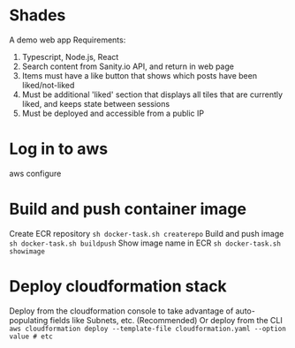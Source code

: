 # Shades
A demo web app
Requirements:
1. Typescript, Node.js, React
2. Search content from Sanity.io API, and return in web page
3. Items must have a like button that shows which posts have been liked/not-liked
4. Must be additional 'liked' section that displays all tiles that are currently liked, and keeps state between sessions
5. Must be deployed and accessible from a public IP

# Log in to aws
aws configure

# Build and push container image
Create ECR repository
`sh docker-task.sh createrepo`
Build and push image
`sh docker-task.sh buildpush`
Show image name in ECR
`sh docker-task.sh showimage`


# Deploy cloudformation stack
Deploy from the cloudformation console to take advantage of auto-populating fields like Subnets, etc. (Recommended)
Or deploy from the CLI
`aws cloudformation deploy --template-file cloudformation.yaml --option value # etc`
